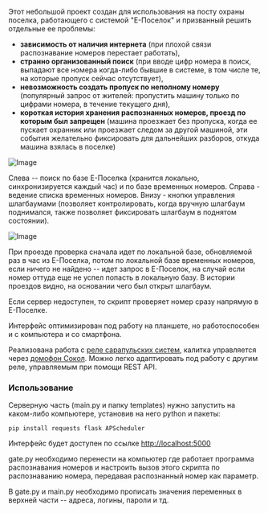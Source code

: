 Этот небольшой проект создан для использования на посту охраны поселка, работающего с системой "Е-Поселок" и призванный решить отдельные ее проблемы:

- **зависимость от наличия интернета** (при плохой связи распознавание номеров перестает работать),
- **странно организованный поиск** (при вводе цифр номера в поиск, выпадают все номера когда-либо бывшие в системе, в том числе те, на которые пропуск сейчас отсутствует),
- **невозможность создать пропуск по неполному номеру** (популярный запрос от жителей: пропустить машину только по цифрами номера, в течение текущего дня),
- **короткая история хранения распознанных номеров, проезд по которым был запрещен** (машина проезжает без пропуска, когда ее пускает охранник или проезжает следом за другой машиной, эти события желательно фиксировать для дальнейших разборов, откуда машина взялась в поселке)


![Image](https://github.com/user-attachments/assets/42a4abce-db97-4967-8ebd-7b4533671f88)


Слева -- поиск по базе Е-Поселка (хранится локально, синхронизируется каждый час) и по базе временных номеров. Справа - ведение списка временных номеров. Внизу - кнопки управления шлагбаумами (позволяет контролировать, когда вручную шлагбаум поднимался, также позволяет фиксировать шлагбаум в поднятом состоянии).


![Image](https://github.com/user-attachments/assets/07225a4d-b840-41fe-bf1e-df95af1e46ff)


При проезде проверка сначала идет по локальной базе, обновляемой раз в час из Е-Поселка, потом по локальной базе временных номеров, если ничего не найдено -- идет запрос в Е-Поселок, на случай если номер оттуда еще не успел попасть в локальную базу. В истории проездов видно, на основании чего был открыт шлагбаум.

Если сервер недоступен, то скрипт проверяет номер сразу напрямую в Е-Поселке.

Интерфейс оптимизирован под работу на планшете, но работоспособен и с компьютера и со смартфона.

Реализована работа с [реле сарапульских систем](https://sprecord.ru/products/gsm-rele-cl-gate/), калитка управляется через [домофон Сокол](https://doc.is74.ru/books/umnyi-domofon-sokol-plius/page/api-dokumentaciia). Можно легко адаптировать под работу с другим реле, управляемым при помощи REST API.

### Использование

Серверную часть (main.py и папку templates) нужно запустить на каком-либо компьютере, установив на него python и пакеты:

```
pip install requests flask APScheduler

```

Интерфейс будет доступен по ссылке [http://localhost:5000](http://localhost:5000)

gate.py необходимо перенести на компьютер где работает программа распознавания номеров и настроить вызов этого скрипта по распознаванию номера, передавая распознанный номер как параметр.

В gate.py и main.py необходимо прописать значения переменных в верхней части -- адреса, логины, пароли и тд.

